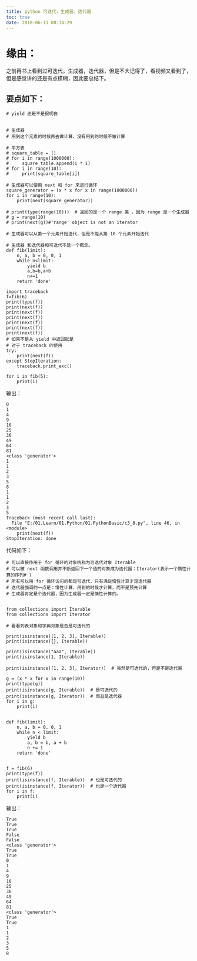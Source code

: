```yaml
---
title: python 可迭代，生成器，迭代器
toc: true
date: 2018-06-11 08:14:29
---
```



# 缘由：


之前再书上看到过可迭代，生成器，迭代器，但是不大记得了，看视频又看到了，但是感觉讲的还是有点模糊，因此要总结下。


## 要点如下：



    # yield 还是不是很明白


    # 生成器
    # 用到这个元素的时候再去做计算，没有用到的时候不做计算

    # 平方表
    # square_table = []
    # for i in range(1000000):
    #     square_table.append(i * i)
    # for i in range(10):
    #     print(square_table[i])

    # 生成器可以使用 next 和 for 来进行循环
    square_generator = (x * x for x in range(1000000))
    for i in range(10):
        print(next(square_generator))

    # print(type(range(10)))  # 返回的是一个 range 类 ，因为 range 是一个生成器
    # g = range(10)
    # print(next(g))#'range' object is not an iterator

    # 生成器可以从第一个元素开始迭代，但是不能从第 10 个元素开始迭代

    # 生成器 和迭代器和可迭代不是一个概念。
    def fib(limit):
        n, a, b = 0, 0, 1
        while n<limit:
            yield b
            a,b=b,a+b
            n+=1
        return 'done'

    import traceback
    f=fib(6)
    print(type(f))
    print(next(f))
    print(next(f))
    print(next(f))
    print(next(f))
    print(next(f))
    print(next(f))
    # 如果不是从 yield 中返回就是
    # 对于 traceback 的使用
    try:
        print(next(f))
    except StopIteration:
        traceback.print_exc()

    for i in fib(5):
        print(i)


输出：


    0
    1
    4
    9
    16
    25
    36
    49
    64
    81
    <class 'generator'>
    1
    1
    2
    3
    5
    8
    1
    1
    2
    3
    5
    Traceback (most recent call last):
      File "E:/01.Learn/01.Python/01.PythonBasic/c3_8.py", line 46, in <module>
        print(next(f))
    StopIteration: done






代码如下：


    # 可以直接作用于 for 循环的对象统称为可迭代对象 Iterable
    # 可以被 next 函数调用并不断返回下一个值的对象成为迭代器：Iterator(表示一个惰性计算的序列# )
    # 所有可以用 for 循环访问的都是可迭代，只有满足惰性计算才是迭代器
    # 迭代器强调的一点是：惰性计算，用到的时候才计算，而不是预先计算
    # 生成器肯定是个迭代器，因为生成器一定是惰性计算的。


    from collections import Iterable
    from collections import Iterator

    # 看看列表对象和字典对象是否是可迭代的

    print(isinstance([1, 2, 3], Iterable))
    print(isinstance({}, Iterable))

    print(isinstance("aaa", Iterable))
    print(isinstance(1, Iterable))

    print(isinstance([1, 2, 3], Iterator))  # 虽然是可迭代的，但是不是迭代器

    g = (x * x for x in range(10))
    print(type(g))
    print(isinstance(g, Iterable))  # 是可迭代的
    print(isinstance(g, Iterator))  # 而且是迭代器
    for i in g:
        print(i)


    def fib(limit):
        n, a, b = 0, 0, 1
        while n < limit:
            yield b
            a, b = b, a + b
            n += 1
        return 'done'


    f = fib(6)
    print(type(f))
    print(isinstance(f, Iterable))  # 也是可迭代的
    print(isinstance(f, Iterator))  # 也是一个迭代器
    for i in f:
        print(i)


输出：


    True
    True
    True
    False
    False
    <class 'generator'>
    True
    True
    0
    1
    4
    9
    16
    25
    36
    49
    64
    81
    <class 'generator'>
    True
    True
    1
    1
    2
    3
    5
    8
